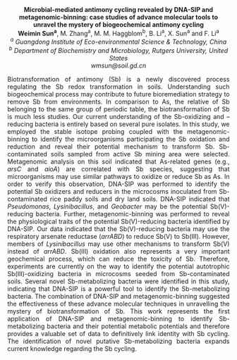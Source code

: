 <center><strong>Microbial-mediated antimony cycling revealed by DNA-SIP and
metagenomic-binning: case studies of advance molecular tools to unravel
the mystery of biogeochemical antimony cycling</strong>

<center><strong>Weimin Sun<sup>a</sup></strong>, M. Zhang<sup>a</sup>, M. M. Haggblom<sup>b</sup>, B. Li<sup>a</sup>, X. Sun<sup>a</sup>
and F. Li<sup>a</sup>

<center><i><sup>a</sup> Guangdong Institute of Eco-environmental Science & Technology,
China</i>

<center><i><sup>b</sup> Department of Biochemistry and Microbiology, Rutgers University,
United States</i>

<center><i>wmsun@soil.gd.cn</i>

<p style=text-align:justify>Biotransformation of antimony (Sb) is a newly discovered process
regulating the Sb redox transformation in soils. Understanding such
biogeochemical process may contribute to future bioremediation strategy
to remove Sb from environments. In comparison to As, the relative of Sb
belonging to the same group of periodic table, the biotransformation of
Sb is much less studies. Our current understanding of the Sb-oxidizing
and –reducing bacteria is entirely based on several pure isolates. In
this study, we employed the stable isotope probing coupled with the
metagenomic-binning to identify the microorganisms participating the Sb
oxidation and reduction and reveal their potential mechanism to
transform Sb. Sb-contaminated soils sampled from active Sb mining area
were selected. Metagenomic analysis on this soil indicated that
As-related genes (e.g., <i>arsC</i> and <i>aioA</i>) are correlated with Sb
species, suggesting that microorganisms may use similar pathways to
oxidize or reduce Sb as As. In order to verify this observation, DNA-SIP
was performed to identify the potential Sb oxidizers and reducers in the
microcosms inoculated from Sb-contaminated rice paddy soils and dry land
soils. DNA-SIP indicated that <i>Pseudomonas</i>, <i>Lysinibacillus</i>, and
<i>Geobacter</i> may be the potential Sb(V)-reducing bacteria. Further,
metagenomic-binning was performed to reveal the physiological traits of
the potential Sb(V)-reducing bacteria identified by DNA-SIP. Our data
indicated that the Sb(V)-reducing bacteria may use the respiratory
arsenate reductase (<i>arrABD</i>) to reduce Sb(V) to Sb(III). However,
members of <i>Lysinibacillus</i> may use other mechanisms to transform Sb(V)
instead of <i>arrABD</i>. Sb(III) oxidation also represents a very important
geochemical process, which can reduce the toxicity of Sb. Therefore,
experiments are currently on the way to identify the potential
autotrophic Sb(III)-oxidizing bacteria in microcosms seeded from
Sb-contaminated soils. Several novel Sb-metabolizing bacteria were
identified in this study, indicating that DNA-SIP is a powerful tool to
identify the Sb-metabolizing bacteria. The combination of DNA-SIP and
metagenomic-binning suggested the effectiveness of these advance
molecular techniques in unravelling the mystery of biotransformation of
Sb. This work represents the first application of DNA-SIP and
metagenomic-binning to identify Sb-metabolizing bacteria and their
potential metabolic potentials and therefore provides a valuable set of
data to definitively link identity with Sb cycling. The identification
of novel putative Sb-metabolizing bacteria expands current knowledge
regarding the Sb cycling.
